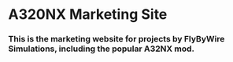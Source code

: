 # A320NX Marketing Site
### This is the marketing website for projects by FlyByWire Simulations, including the popular A32NX mod.